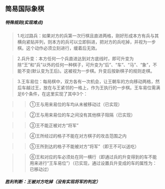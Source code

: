 ## 简易国际象棋

##### 特殊规则(实现难点)

>1.吃过路兵：如果对方的兵第一次行棋且直进两格，刚好形成本方有兵与其横向紧贴并列，则本方的兵可以立即斜进，把对方的兵吃掉，并视为一步棋。这个动作必须立刻进行，缓着后无效。

>2.兵升变：本方任何一个兵直进达到对方底线时，即可升变为除“王”和“兵”以外的任何一种棋子，可升变为“后”、“车”、“马”、“象”，不能不变(默认变为王后)。这被视为一步棋。升变后按新棋子的规则走棋。

>3.王车易位：每局棋中，双方各有一次机会，让王朝车的方向移动两格，然后车越过王，放在与王紧邻的一格上，作为王执行的一步棋。王车易位需满足6个条件，在这里实现了其中3个：

>>①王与用来易位的车均从未被移动过（已实现）

>>②王与用来易位的车之间没有其他棋子阻隔（已实现）

>>③王不能正被对方“将军”

>>④王所经过的格子不能在对方棋子的攻击范围之内

>>⑤王所到达的格子不能被对方“将军”（即王不可以送吃）

>>⑥王和对应的车必须处在同一横行（即通过兵的升变得到的车不能用来进行“王车易位”）（已实现，通过设置兵升变成的车的属性为：已移动过）

##### 胜利判断：王被对方吃掉（没有实现将军的判定）
